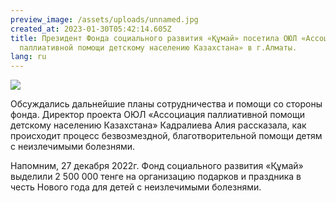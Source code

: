 ```yaml
---
preview_image: /assets/uploads/unnamed.jpg
created_at: 2023-01-30T05:42:14.605Z
title: Президент Фонда социального развития «Құмай» посетила ОЮЛ «Ассоциация
  паллиативной помощи детскому населению Казахстана» в г.Алматы.
lang: ru
---
```

![](/assets/uploads/unnamed-1-.jpg)

Обсуждались дальнейшие планы сотрудничества и помощи со стороны фонда. Директор проекта ОЮЛ «Ассоциация паллиативной помощи детскому населению Казахстана» Кадралиева Алия рассказала, как происходит процесс безвозмездной, благотворительной помощи детям с неизлечимыми болезнями. 

Напомним, 27 декабря 2022г. Фонд социального развития «Құмай» выделили 2 500 000 тенге на организацию подарков и праздника в честь Нового года для детей с неизлечимыми болезнями.